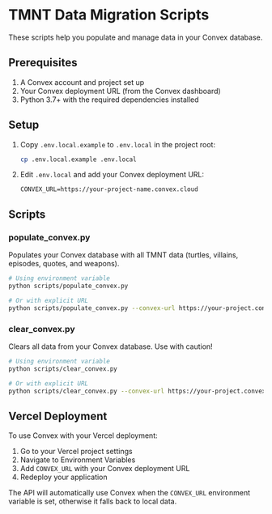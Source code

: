 # TMNT Data Migration Scripts

These scripts help you populate and manage data in your Convex database.

## Prerequisites

1. A Convex account and project set up
2. Your Convex deployment URL (from the Convex dashboard)
3. Python 3.7+ with the required dependencies installed

## Setup

1. Copy `.env.local.example` to `.env.local` in the project root:
   ```bash
   cp .env.local.example .env.local
   ```

2. Edit `.env.local` and add your Convex deployment URL:
   ```
   CONVEX_URL=https://your-project-name.convex.cloud
   ```

## Scripts

### populate_convex.py

Populates your Convex database with all TMNT data (turtles, villains, episodes, quotes, and weapons).

```bash
# Using environment variable
python scripts/populate_convex.py

# Or with explicit URL
python scripts/populate_convex.py --convex-url https://your-project.convex.cloud
```

### clear_convex.py

Clears all data from your Convex database. Use with caution!

```bash
# Using environment variable
python scripts/clear_convex.py

# Or with explicit URL
python scripts/clear_convex.py --convex-url https://your-project.convex.cloud
```

## Vercel Deployment

To use Convex with your Vercel deployment:

1. Go to your Vercel project settings
2. Navigate to Environment Variables
3. Add `CONVEX_URL` with your Convex deployment URL
4. Redeploy your application

The API will automatically use Convex when the `CONVEX_URL` environment variable is set, otherwise it falls back to local data.